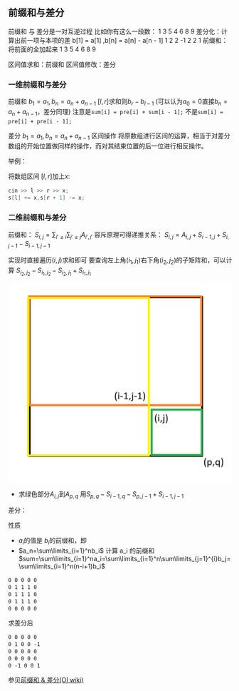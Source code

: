 ## 前缀和与差分
前缀和 与 差分是一对互逆过程
比如你有这么一段数：
1 3 5 4 6 8 9
差分化：计算出前一项与本项的差 b[1] = a[1] ,b[n] = a[n] - a[n - 1]
1 2 2 -1 2 2 1
前缀和：将前面的全加起来
1 3 5 4 6 8 9

区间值求和：前缀和
区间值修改：差分

### 一维前缀和与差分

前缀和
$b_1=a_1,b_n=a_n+a_{n-1}$
$[l,r]$求和则$b_r-b_{l-1}$
(可以认为$a_0=0$直接$b_n=a_n+a_{n-1}$，差分同理)
注意是`sum[i] = pre[i] + sum[i - 1];`
不是`sum[i] = pre[i] + pre[i - 1];`

差分
$b_1=a_1,b_n=a_n+a_{n-1}$
区间操作
将原数组进行区间的运算，相当于对差分数组的开始位置做同样的操作，而对其结束位置的后一位进行相反操作。

举例：

将数组区间 $[l,r]$加上$x$:
```c++
cin >> l >> r >> x;
s[l] += x,s[r + 1] -= x;
```


### 二维前缀和与差分
前缀和：
$S_{i,j}=\displaystyle \sum_{i'\leq i} \sum_{j'\leq j}A_{i',j'}$
容斥原理可得递推关系：
$S_{i,j}=A_{i,j}+S_{i-1,j}+S_{i,j-1}-S_{i-1,j-1}$

实现时直接遍历$(i,j)$求和即可
要查询左上角$(i_1,j_1)$右下角$(i_2,j_2)$的子矩阵和，可以计算
$S_{i_2,j_2}-S_{i_1,j_2}-S_{i_2,j_1}+S_{i_1,j_1}$

![求绿色部分](../photo/s.png)
* 求绿色部分$A_{i,j}$到$A_{p,q}$
用$S_{p,q}-S_{i-1,q}-S_{p,j-1}+S_{i-1,j-1}$

 
差分：

性质
* $a_i$的值是 $b_i$的前缀和，即 
* $a_n=\sum\limits_{i=1}^nb_i$
计算 a_i 的前缀和 
$sum=\sum\limits_{i=1}^na_i=\sum\limits_{i=1}^n\sum\limits_{j=1}^{i}b_j=\sum\limits_{i=1}^n(n-i+1)b_i$


```
0 0 0 0 0
0 1 1 1 0
0 1 1 1 0
0 1 1 1 0
0 0 0 0 0
```
求差分后
```
0 0 0 0 0
0 1 0 0 -1
0 0 0 0 0
0 0 0 0 0
0 -1 0 0 1
```


参见[前缀和 & 差分(OI wiki)](https://oi-wiki.org/basic/prefix-sum/)

